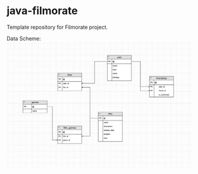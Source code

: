# java-filmorate
Template repository for Filmorate project.

Data Scheme:
<picture>
  <img alt="Data scheme." src="https://github.com/VldSab/java-filmorate/blob/add-database/DataScheme.png">
</picture>
